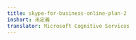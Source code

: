 ```yaml
---
title: skype-for-business-online-plan-2
inshort: 未定義
translator: Microsoft Cognitive Services
---
```




